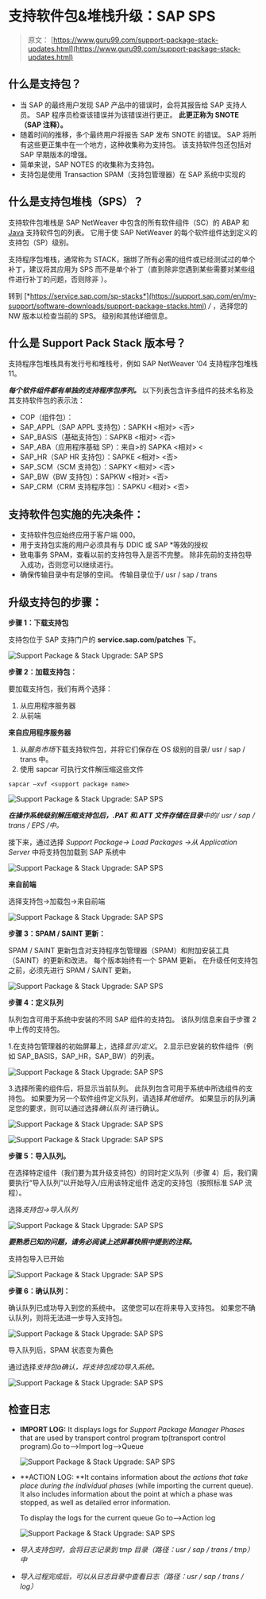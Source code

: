 # 支持软件包&堆栈升级：SAP SPS

> 原文： [https://www.guru99.com/support-package-stack-updates.html](https://www.guru99.com/support-package-stack-updates.html)

## 什么是支持包？

*   当 SAP 的最终用户发现 SAP 产品中的错误时，会将其报告给 SAP 支持人员。 SAP 程序员检查该错误并为该错误进行更正。 **此更正称为 SNOTE（SAP 注释）。**
*   随着时间的推移，多个最终​​用户将报告 SAP 发布 SNOTE 的错误。 SAP 将所有这些更正集中在一个地方，这种收集称为支持包。 该支持软件包还包括对 SAP 早期版本的增强。
*   简单来说，SAP NOTES 的收集称为支持包。
*   支持包是使用 Transaction SPAM（支持包管理器）在 SAP 系统中实现的

## 什么是支持包堆栈（SPS）？

支持软件包堆栈是 SAP NetWeaver 中包含的所有软件组件（SC）的 ABAP 和 [Java](/java-tutorial.html) 支持软件包的列表。 它用于使 SAP NetWeaver 的每个软件组件达到定义的支持包（SP）级别。

支持程序包堆栈，通常称为 STACK，捆绑了所有必需的组件或已经测试过的单个补丁，建议将其应用为 SPS 而不是单个补丁（直到除非您遇到某些需要对某些组件进行补丁的问题，否则除非 ）。

转到 [*https://service.sap.com/sp-stacks*](https://support.sap.com/en/my-support/software-downloads/support-package-stacks.html) */* ，选择您的 NW 版本以检查当前的 SPS。 级别和其他详细信息。

## 什么是 Support Pack Stack 版本号？

支持程序包堆栈具有发行号和堆栈号，例如 SAP NetWeaver '04 支持程序包堆栈 11。

***每个软件组件都有单独的支持程序包序列。*** 以下列表包含许多组件的技术名称及其支持软件包的表示法：

*   COP（组件包）：
*   SAP_APPL（SAP APPL 支持包）：SAPKH <相对> <否>
*   SAP_BASIS（基础支持包）：SAPKB <相对> <否>
*   SAP_ABA（应用程序基础 SP）：来自>的 SAPKA <相对> <
*   SAP_HR（SAP HR 支持包）：SAPKE <相对> <否>
*   SAP_SCM（SCM 支持包）：SAPKY <相对> <否>
*   SAP_BW（BW 支持包）：SAPKW <相对> <否>
*   SAP_CRM（CRM 支持程序包）：SAPKU <相对> <否>

## 支持软件包实施的先决条件：

*   支持软件包应始终应用于客户端 000。
*   用于支持包实施的用户必须具有与 DDIC 或 SAP *等效的授权
*   致电事务 SPAM，查看以前的支持包导入是否不完整。 除非先前的支持包导入成功，否则您可以继续进行。
*   确保传输目录中有足够的空间。 传输目录位于/ usr / sap / trans

## 升级支持包的步骤：

**步骤 1：下载支持包**

支持包位于 SAP 支持门户的 **service.sap.com/patches** 下。

![Support Package & Stack Upgrade: SAP SPS](img/ba68aaf1988a175afc11be36e475a227.png "Support Package & Stack Updates – Ultimate Guide") 

**步骤 2：加载支持包：**

要加载支持包，我们有两个选择：

1.  从应用程序服务器
2.  从前端

**来自应用程序服务器**

1.  从*服务市场*下载支持软件包，并将它们保存在 OS 级别的目录/ usr / sap / trans 中。
2.  使用 sapcar 可执行文件解压缩这些文件

```
sapcar –xvf <support package name>
```

![Support Package & Stack Upgrade: SAP SPS](img/ad55c1179a57ef3d92dadc0dfa09b4d8.png "Support Package & Stack Updates – Ultimate Guide") 

***在操作系统级别解压缩支持包后，.PAT 和.ATT 文件存储在目录**中的/ usr / sap / trans / EPS /中。*

接下来，通过选择 *Support Package-> *Load Packages* ->从 Application Server* 中将支持包加载到 SAP 系统中

![Support Package & Stack Upgrade: SAP SPS](img/9a47e81279606c0f85625b79f5bb7755.png "Support Package & Stack Updates – Ultimate Guide") 

**来自前端**

选择支持包->加载包->来自前端

![Support Package & Stack Upgrade: SAP SPS](img/fb13126d3d5f15f7d7dcdb67c9222620.png "Support Package & Stack Updates – Ultimate Guide") 

**步骤 3：SPAM / SAINT 更新：**

SPAM / SAINT 更新包含对支持程序包管理器（SPAM）和附加安装工具（SAINT）的更新和改进。 每个版本始终有一个 SPAM 更新。 在升级任何支持包之前，必须先进行 SPAM / SAINT 更新。

![Support Package & Stack Upgrade: SAP SPS](img/a1006c48940ca7a63d7cf459a9d00ca0.png "Support Package & Stack Updates – Ultimate Guide") 

**步骤 4：定义队列**

队列包含可用于系统中安装的不同 SAP 组件的支持包。 该队列信息来自于步骤 2 中上传的支持包。

1.在支持包管理器的初始屏幕上，选择*显示/定义*。
2.显示已安装的软件组件（例如 SAP_BASIS，SAP_HR，SAP_BW）的列表。

![Support Package & Stack Upgrade: SAP SPS](img/1dfb8582254342f2e6eeb8d4b9425411.png "Support Package & Stack Updates – Ultimate Guide") 

3.选择所需的组件后，将显示当前队列。 此队列包含可用于系统中所选组件的支持包。 如果要为另一个软件组件定义队列，请选择*其他组件*。 如果显示的队列满足您的要求，则可以通过选择*确认队列*
进行确认。

![Support Package & Stack Upgrade: SAP SPS](img/10d15f87effbf696d63a00edd6aa4c0f.png "Support Package & Stack Updates – Ultimate Guide") 

![Support Package & Stack Upgrade: SAP SPS](img/f4953d0679c3d186d822f88f9c105c7b.png "Support Package & Stack Updates – Ultimate Guide") 

**步骤 5：导入队列。**

在选择特定组件（我们要为其升级支持包）的同时定义队列（步骤 4）后，我们需要执行“导入队列”以开始导入/应用该特定组件 选定的支持包（按照标准 SAP 流程）。

选择*支持包->导入队列*

![Support Package & Stack Upgrade: SAP SPS](img/2f0e0148f28f9a82aa7655de096e11f9.png "Support Package & Stack Updates – Ultimate Guide") 

***要熟悉已知的问题，请务必阅读上述屏幕快照中提到的注释。***

支持包导入已开始

![Support Package & Stack Upgrade: SAP SPS](img/00114817c27a243226bae6c414602dad.png "Support Package & Stack Updates – Ultimate Guide")

**步骤 6：确认队列：**

确认队列已成功导入到您的系统中。 这使您可以在将来导入支持包。 如果您不确认队列，则将无法进一步导入支持包。

![Support Package & Stack Upgrade: SAP SPS](img/639a4f593d796186650f9f039d5d6f64.png "Support Package & Stack Updates – Ultimate Guide") 

导入队列后，SPAM 状态变为黄色

通过选择*支持包à确认，将支持包成功导入系统。*

![Support Package & Stack Upgrade: SAP SPS](img/5a01c93b3fb188e19e50d4c0c5346617.png "Support Package & Stack Updates – Ultimate Guide") 

## 检查日志

*   **IMPORT LOG:** It displays logs for *Support Package Manager Phases* that are used by transport control program tp(transport control program).Go to-->Import log-->Queue

    ![Support Package & Stack Upgrade: SAP SPS](img/b3a582af2183f481f154b83a79b3a3ea.png "Support Package & Stack Updates – Ultimate Guide")

*   **ACTION LOG: **It contains information about *the actions that take place during the individual phases* (while importing the current queue).
    It also includes information about the point at which a phase was stopped, as well as detailed error information.

    To display the logs for the current queue Go to-->Action log

    ![Support Package & Stack Upgrade: SAP SPS](img/de579dfabb87d49138893aa0b55c56b8.png "Support Package & Stack Updates – Ultimate Guide")

*   *导入支持包时，会将日志记录到 tmp 目录（路径：usr / sap / trans / tmp）中*
*   *导入过程完成后，可以从日志目录中查看日志（路径：usr / sap / trans / log）*